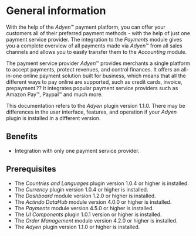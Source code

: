 # General information

With the help of the *Adyen*&trade; payment platform, you can offer your customers all of their preferred payment methods - with the help of just one payment service provider. The integration to the *Payments* module gives you a complete overview of all payments made via *Adyen*&trade; from all sales channels and allows you to easily transfer them to the *Accounting* module. 

The payment service provider *Adyen*&trade; provides merchants a single platform to accept payments, protect revenues, and control finances. It offers an all-in-one online payment solution built for business, which means that all the different ways to pay online are supported, such as credit cards, invoice, prepayment.?? It integrates popular payment service providers such as Amazon Pay&trade;, Paypal&trade; and much more.

This documentation refers to the *Adyen* plugin version 1.1.0. There may be differences in the user interface, features, and operation if your *Adyen* plugin is installed in a different version.




## Benefits

- Integration with only one payment service provider.



## Prerequisites

- The *Countries and Languages* plugin version 1.0.4 or higher is installed.<!--- Gibt es auch eine Vollversion?-->
- The *Currency* plugin version 1.0.4 or higher is installed.<!--- Gibt es auch eine Vollversion?-->
- The *Dashboard* module version 1.2.0 or higher is installed.
- The *Actindo DataHub* module version 4.0.0 or higher is installed.
- The *Payments* module version 4.5.0 or higher is installed.
- The *UI Components* plugin 1.0.1 version or higher is installed.
- The *Order Management* module version 4.2.0 or higher is installed.
- The *Adyen* plugin version 1.1.0 or higher is installed.

